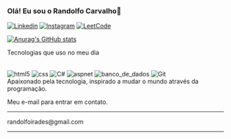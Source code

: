
### Olá! Eu sou o Randolfo Carvalho👋

[![Linkedin](https://img.shields.io/badge/LinkedIn-0077B5?style=for-the-badge&logo=linkedin&logoColor=white)](https://www.linkedin.com/in/randolfo-carvalho-85206222b/)
[![Instagram](https://img.shields.io/badge/Instagram-E4405F?style=for-the-badge&logo=instagram&logoColor=white)](https://www.instagram.com/randolfo_oo/)
[![LeetCode](https://img.shields.io/badge/-LeetCode-FFA116?style=for-the-badge&logo=LeetCode&logoColor=black)](https://leetcode.com/Randolfo/)


[![Anurag's GitHub stats](https://github-readme-stats.vercel.app/api?username=RandolfoCarvalho&show_icons=true)](https://github.com/RandolfoCarvalho/github-readme-stats)

Tecnologias que uso no meu dia
<div style="display: inline_block"> <br/>
<img align="center" alt="html5" src="https://img.shields.io/badge/HTML5-E34F26?style=for-the-badge&logo=html5&logoColor=white"/>
<img align="center" alt="css" src="https://img.shields.io/badge/CSS3-1572B6?style=for-the-badge&logo=css3&logoColor=white"/>
<img align="center" alt="C#" src="https://img.shields.io/badge/C%23-239120?style=for-the-badge&logo=c-sharp&logoColor=white"/>
<img align="center" alt="aspnet" src="https://img.shields.io/badge/ASP.NET-512BD4?style=for-the-badge&logo=.net&logoColor=white"/>
<img align="center" alt="banco_de_dados" src="https://img.shields.io/badge/MySQL-00000F?style=for-the-badge&logo=mysql&logoColor=white"/>
<img align="center" alt="Git" src="https://img.shields.io/badge/GitHub-100000?style=for-the-badge&logo=github&logoColor=white"/>
</div>
Apaixonado pela tecnologia, inspirado a mudar o mundo através da programação.

Meu e-mail para entrar em contato.
<hr>
randolfoirades@gmail.com
<hr>
